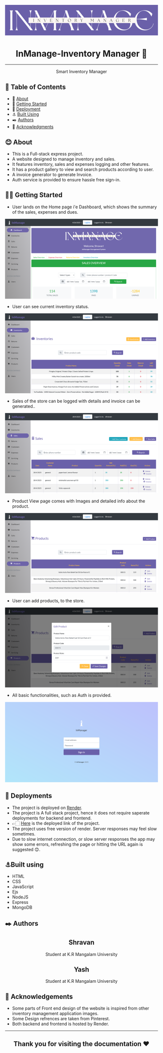 <p align="center" >
<a href="https://thetechproject.cyclic.app/">
<img src='https://github.com/shrvn12/minor_project_2/blob/main/public/images/logoP.png?raw=true'>
</a>
</p>
<h1 align = "center">InManage-Inventory Manager 📱</h1>

---

<p align="center">Smart Inventory Manager</p>

## 📝 Table of Contents
- 🍃 [About](#about)
- 🎯 [Getting Started](#getting_started)
- 🌿 [Deployment](#deployment)
- ⚓ [Built Using](#built_using)
- ✒️ [Authors](#authors)
- 🎀 [Acknowledgments](#acknowledgement)

## 😊 About <a name = "about"></a>
- This is a Full-stack express project.
- A website designed to manage inventory and sales.
- It features inventory, sales and expenses logging and other features.
- It has a product gallery to view and search products according to user.
- A invoice generator to generate Invoice.
- Auth service is provided to ensure hassle free sign-in.

## ✌🏻 Getting Started <a name = "getting_started"></a>
- User lands on the Home page i'e Dashboard, which shows the summary of the sales, expenses and dues.
<p align="center">

![Screenshot (49)](https://github.com/shrvn12/minor_project_2/blob/main/PROJECTIMAGES/Screenshot%202025-04-26%20at%2018-45-02%20Dashboard%20MaktroMS.png?raw=true)

</p>

- User can see current inventory status.
<p align="center">

![Screenshot (51)](https://github.com/shrvn12/minor_project_2/blob/main/PROJECTIMAGES/Screenshot%202025-04-26%20at%2018-59-03%20Inventories%20InManage.png?raw=true)

</p>

- Sales of the store can be logged with details and invoice can be generated..

<p>

![Screenshot (53)](https://github.com/shrvn12/minor_project_2/blob/main/PROJECTIMAGES/Screenshot%202025-04-28%20at%2018-35-12%20Sales%20InManage.png?raw=true)

</p>

- Product View page comes with Images and detailed info about the product.

<p>

![Screenshot (54)](https://github.com/shrvn12/minor_project_2/blob/main/PROJECTIMAGES/Screenshot%202025-04-26%20at%2018-56-57%20Products%20InManage.png?raw=true)

</p>

- User can add products, to the store.

<p>

![Screenshot (55)](https://github.com/shrvn12/minor_project_2/blob/main/PROJECTIMAGES/Screenshot%202025-04-26%20at%2018-57-13%20Products%20InManage.png?raw=true)

</p>

- All basic functionalities, such as Auth is provided.

<p>

![Screenshot (59)](https://github.com/shrvn12/minor_project_2/blob/main/PROJECTIMAGES/Screenshot%202025-04-26%20at%2018-37-22%20Login%20MaktroMS.png?raw=true)

</p>

## 🌿 Deployments <a name="deployment"></a>

- The project is deployed on <a href="https://render.com/" >Render</a>.
- The project is A full stack project, hence it does not require saperate deployments for backend and frontend.
- 👉🏻 <a href="https://minor-project-7i9x.onrender.com/" >Here</a> is the deployed link of the project.
- The project uses free version of render. Server responses may feel slow sometimes.
- Due to slow internet connection, or slow server responses the app may show some errors, refreshing the page or hitting the URL again is suggested 😊.

## ⚓Built using <a name= "built_using" ></a>

- HTML
- CSS
- JavaScript
- Ejs
- NodeJS
- Express
- MongoDB

## ✒️ Authors <a name="authors"></a>

<h2 align="center" >Shravan</h2>
<p align="center" >Student at K.R Mangalam University</p>

<h2 align="center" >Yash</h2>
<p align="center" >Student at K.R Mangalam University</p>

## 🎯 Acknowledgements <a name="acknowledgement"></a>

- Some parts of Front end design of the website is inspired from other inventory management application images.
- Some Design refrences are taken from Pinterest.
- Both backend and frontend is hosted by Render.

---

<h2 align="center" >Thank you for visiting the documentation ❤️</h2>
